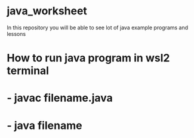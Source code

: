 # java_worksheet
In this repository you will be able to see lot of java example programs and lessons

# How to run java program in wsl2 terminal 

#  -  javac filename.java
#  -  java filename